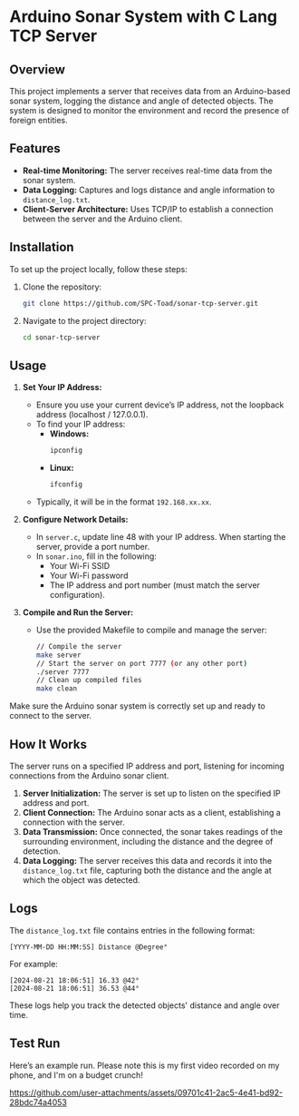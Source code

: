 # Arduino Sonar System with C Lang TCP Server

## Overview

This project implements a server that receives data from an Arduino-based sonar system, logging the distance and angle of detected objects. The system is designed to monitor the environment and record the presence of foreign entities.

## Features

- **Real-time Monitoring:** The server receives real-time data from the sonar system.
- **Data Logging:** Captures and logs distance and angle information to `distance_log.txt`.
- **Client-Server Architecture:** Uses TCP/IP to establish a connection between the server and the Arduino client.

## Installation

To set up the project locally, follow these steps:

1. Clone the repository:
    ```bash
    git clone https://github.com/SPC-Toad/sonar-tcp-server.git
    ```
2. Navigate to the project directory:
    ```bash
    cd sonar-tcp-server
    ```

## Usage

1. **Set Your IP Address:**
    - Ensure you use your current device’s IP address, not the loopback address (localhost / 127.0.0.1).
    - To find your IP address:
        - **Windows:**
            ```sh
            ipconfig
            ```
        - **Linux:**
            ```sh
            ifconfig
            ```
    - Typically, it will be in the format `192.168.xx.xx`.

2. **Configure Network Details:**
    - In `server.c`, update line 48 with your IP address. When starting the server, provide a port number.
    - In `sonar.ino`, fill in the following:
        - Your Wi-Fi SSID
        - Your Wi-Fi password
        - The IP address and port number (must match the server configuration).

3. **Compile and Run the Server:**
    - Use the provided Makefile to compile and manage the server:
        ```sh
        // Compile the server
        make server
        // Start the server on port 7777 (or any other port)
        ./server 7777
        // Clean up compiled files
        make clean
        ```

Make sure the Arduino sonar system is correctly set up and ready to connect to the server.

## How It Works

The server runs on a specified IP address and port, listening for incoming connections from the Arduino sonar client.

1. **Server Initialization:** The server is set up to listen on the specified IP address and port.
2. **Client Connection:** The Arduino sonar acts as a client, establishing a connection with the server.
3. **Data Transmission:** Once connected, the sonar takes readings of the surrounding environment, including the distance and the degree of detection.
4. **Data Logging:** The server receives this data and records it into the `distance_log.txt` file, capturing both the distance and the angle at which the object was detected.

## Logs

The `distance_log.txt` file contains entries in the following format:

```
[YYYY-MM-DD HH:MM:SS] Distance @Degree°
```

For example:
```
[2024-08-21 18:06:51] 16.33 @42°
[2024-08-21 18:06:51] 36.53 @44°
```

These logs help you track the detected objects' distance and angle over time.

## Test Run

Here’s an example run. Please note this is my first video recorded on my phone, and I'm on a budget crunch!


https://github.com/user-attachments/assets/09701c41-2ac5-4e41-bd92-28bdc74a4053


